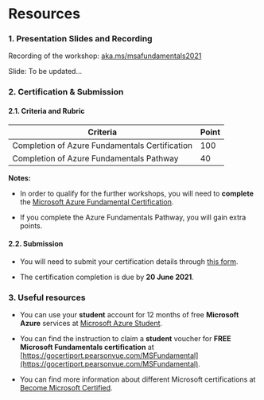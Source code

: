 # Resources

### 1. Presentation Slides and Recording

Recording of the workshop: [aka.ms/msafundamentals2021](aka.ms/msafundamentals2021)

Slide: To be updated...

### 2. Certification & Submission

#### 2.1. Criteria and Rubric

|Criteria|Point|
|--------|-----|
|Completion of Azure Fundamentals Certification|100|
|Completion of Azure Fundamentals Pathway|40|

__Notes:__

* In order to qualify for the further workshops, you will need to __complete__ the [Microsoft Azure Fundamental Certification](https://docs.microsoft.com/en-us/learn/certifications/exams/az-900).

* If you complete the Azure Fundamentals Pathway, you will gain extra points.


#### 2.2. Submission

* You will need to submit your certification details through [this form](https://forms.office.com/r/PYGfekQcii).

* The certification completion is due by __20 June 2021__.

### 3. Useful resources

* You can use your __student__ account for 12 months of free __Microsoft Azure__ services at [Microsoft Azure Student](https://azure.microsoft.com/en-au/free/).

* You can find the instruction to claim a __student__ voucher for __FREE Microsoft Fundamentals certification__ at [https://gocertiport.pearsonvue.com/MSFundamental](https://gocertiport.pearsonvue.com/MSFundamental).

* You can find more information about different Microsoft certifications at [Become Microsoft Certified](https://query.prod.cms.rt.microsoft.com/cms/api/am/binary/RE2PjDI).